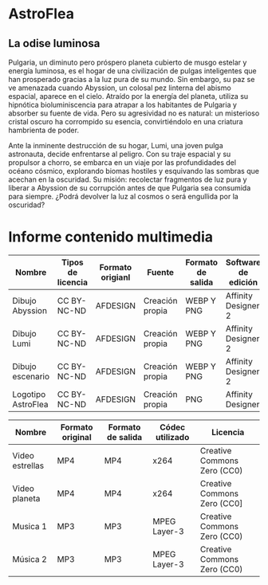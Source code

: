 # AstroFlea
## La odise luminosa
Pulgaria, un diminuto pero próspero planeta cubierto de musgo estelar y energía luminosa, es el hogar de una civilización de pulgas inteligentes que han prosperado gracias a la luz pura de su mundo. Sin embargo, su paz se ve amenazada cuando Abyssion, un colosal pez linterna del abismo espacial, aparece en el cielo. Atraído por la energía del planeta, utiliza su hipnótica bioluminiscencia para atrapar a los habitantes de Pulgaria y absorber su fuente de vida. Pero su agresividad no es natural: un misterioso cristal oscuro ha corrompido su esencia, convirtiéndolo en una criatura hambrienta de poder.

Ante la inminente destrucción de su hogar, Lumi, una joven pulga astronauta, decide enfrentarse al peligro. Con su traje espacial y su propulsor a chorro, se embarca en un viaje por las profundidades del océano cósmico, explorando biomas hostiles y esquivando las sombras que acechan en la oscuridad. Su misión: recolectar fragmentos de luz pura y liberar a Abyssion de su corrupción antes de que Pulgaria sea consumida para siempre. ¿Podrá devolver la luz al cosmos o será engullida por la oscuridad?

# Informe contenido multimedia
| Nombre          | Tipos de licencia | Formato origianl | Fuente         | Formato de salida | Software de edición |
|-----------------|-------------------|------------------|----------------|-------------------| --- |
| Dibujo Abyssion | CC BY-NC-ND       | AFDESIGN         | Creación propia | WEBP Y PNG        | Affinity Designer 2 |
| Dibujo Lumi | CC BY-NC-ND       | AFDESIGN         | Creación propia          | WEBP Y PNG        | Affinity Designer 2 |
| Dibujo escenario | CC BY-NC-ND       | AFDESIGN         | Creación propia         | WEBP Y PNG        | Affinity Designer 2 |
| Logotipo AstroFlea | CC BY-NC-ND       | AFDESIGN         | Creación propia       | PNG               | Affinity Designer |

| Nombre | Formato original | Formato de salida | Códec utilizado | Licencia                                          |
| --- | -- | -- | -- |---------------------------------------------------|
| Video estrellas | MP4 | MP4 | x264 | Creative Commons Zero (CC0)    |
| Video planeta | MP4 | MP4 | x264 | Creative Commons Zero (CC0]                                                 |
| Musica 1 | MP3 | MP3 | MPEG Layer-3 | Creative Commons Zero (CC0) |
| Música 2 | MP3 | MP3 | MPEG Layer-3 | Creative Commons Zero (CC0) | 

